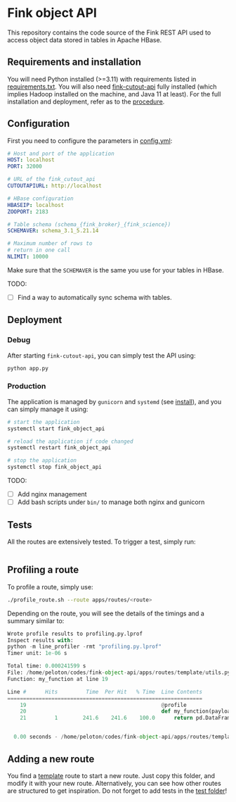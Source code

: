 # Fink object API

This repository contains the code source of the Fink REST API used to access object data stored in tables in Apache HBase.

## Requirements and installation

You will need Python installed (>=3.11) with requirements listed in [requirements.txt](requirements.txt). You will also need [fink-cutout-api](https://github.com/astrolabsoftware/fink-cutout-api) fully installed (which implies Hadoop installed on the machine, and Java 11 at least). For the full installation and deployment, refer as to the [procedure](install/README.md).

## Configuration

First you need to configure the parameters in [config.yml](config.yml):

```yml
# Host and port of the application
HOST: localhost
PORT: 32000

# URL of the fink_cutout_api
CUTOUTAPIURL: http://localhost

# HBase configuration
HBASEIP: localhost
ZOOPORT: 2183

# Table schema (schema_{fink_broker}_{fink_science})
SCHEMAVER: schema_3.1_5.21.14

# Maximum number of rows to
# return in one call
NLIMIT: 10000
```

Make sure that the `SCHEMAVER` is the same you use for your tables in HBase.

TODO:
- [ ] Find a way to automatically sync schema with tables.

## Deployment

### Debug

After starting `fink-cutout-api`, you can simply test the API using:

```bash
python app.py
```

### Production

The application is managed by `gunicorn` and `systemd` (see [install](install/README.md)), and you can simply manage it using:

```bash
# start the application
systemctl start fink_object_api

# reload the application if code changed
systemctl restart fink_object_api

# stop the application
systemctl stop fink_object_api
```

TODO:
- [ ] Add nginx management
- [ ] Add bash scripts under `bin/` to manage both nginx and gunicorn

## Tests

All the routes are extensively tested. To trigger a test, simply run:

```bash

```

## Profiling a route

To profile a route, simply use:

```bash
./profile_route.sh --route apps/routes/<route>
```

Depending on the route, you will see the details of the timings and a summary similar to:

```python
Wrote profile results to profiling.py.lprof
Inspect results with:
python -m line_profiler -rmt "profiling.py.lprof"
Timer unit: 1e-06 s

Total time: 0.000241599 s
File: /home/peloton/codes/fink-object-api/apps/routes/template/utils.py
Function: my_function at line 19

Line #      Hits         Time  Per Hit   % Time  Line Contents
==============================================================
    19                                           @profile                                             
    20                                           def my_function(payload):                            
    21         1        241.6    241.6    100.0      return pd.DataFrame({payload["arg1"]: [1, 2, 3]})


  0.00 seconds - /home/peloton/codes/fink-object-api/apps/routes/template/utils.py:19 - my_function
```

## Adding a new route

You find a [template](apps/routes/template) route to start a new route. Just copy this folder, and modify it with your new route. Alternatively, you can see how other routes are structured to get inspiration. Do not forget to add tests in the [test folder](tests/)!
